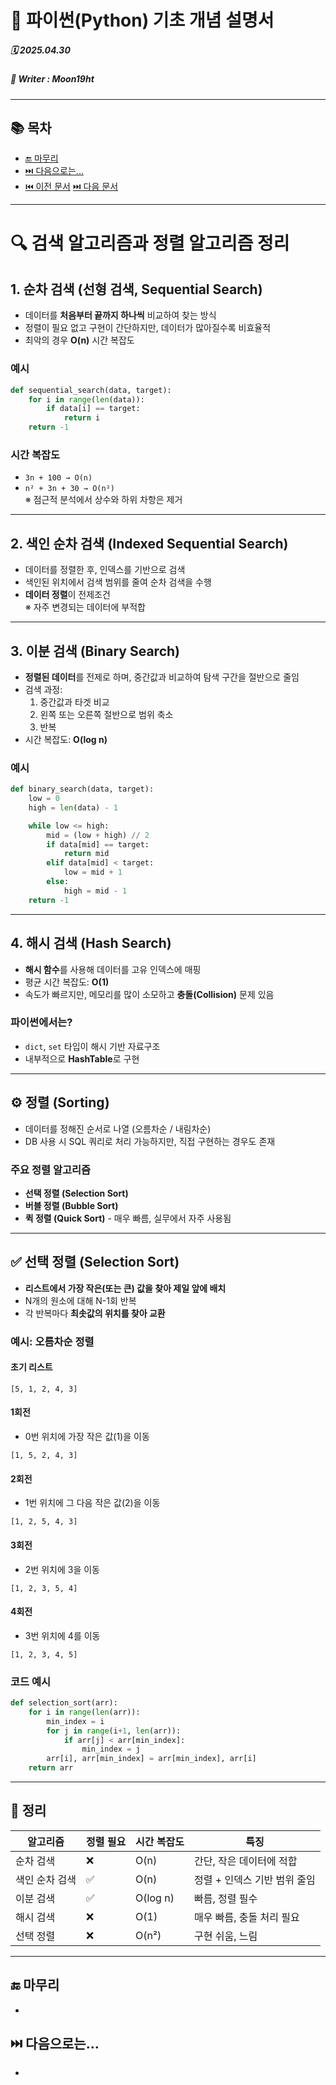 # 🐍 파이썬(Python) 기초 개념 설명서

##### 🗓️ 2025.04.30
##### 📝 Writer : Moon19ht

---

## 📚 목차


- [🔚 마무리](#-마무리)
- [⏭️ 다음으로는...](#️-다음으로는)
- [⏮️ 이전 문서](./0429%20정리.md) [⏭️ 다음 문서](./0502%20정리.md)

---

# 🔍 검색 알고리즘과 정렬 알고리즘 정리

## 1. 순차 검색 (선형 검색, Sequential Search)

- 데이터를 **처음부터 끝까지 하나씩** 비교하여 찾는 방식
- 정렬이 필요 없고 구현이 간단하지만, 데이터가 많아질수록 비효율적
- 최악의 경우 **O(n)** 시간 복잡도

### 예시
```python
def sequential_search(data, target):
    for i in range(len(data)):
        if data[i] == target:
            return i
    return -1
```

### 시간 복잡도
- `3n + 100 → O(n)`
- `n² + 3n + 30 → O(n²)`  
※ 점근적 분석에서 상수와 하위 차항은 제거

---

## 2. 색인 순차 검색 (Indexed Sequential Search)

- 데이터를 정렬한 후, 인덱스를 기반으로 검색
- 색인된 위치에서 검색 범위를 줄여 순차 검색을 수행
- **데이터 정렬**이 전제조건  
※ 자주 변경되는 데이터에 부적합

---

## 3. 이분 검색 (Binary Search)

- **정렬된 데이터**를 전제로 하며, 중간값과 비교하여 탐색 구간을 절반으로 줄임
- 검색 과정:
  1. 중간값과 타겟 비교
  2. 왼쪽 또는 오른쪽 절반으로 범위 축소
  3. 반복
- 시간 복잡도: **O(log n)**

### 예시
```python
def binary_search(data, target):
    low = 0
    high = len(data) - 1

    while low <= high:
        mid = (low + high) // 2
        if data[mid] == target:
            return mid
        elif data[mid] < target:
            low = mid + 1
        else:
            high = mid - 1
    return -1
```

---

## 4. 해시 검색 (Hash Search)

- **해시 함수**를 사용해 데이터를 고유 인덱스에 매핑
- 평균 시간 복잡도: **O(1)**
- 속도가 빠르지만, 메모리를 많이 소모하고 **충돌(Collision)** 문제 있음

### 파이썬에서는?
- `dict`, `set` 타입이 해시 기반 자료구조
- 내부적으로 **HashTable**로 구현

---

## ⚙ 정렬 (Sorting)

- 데이터를 정해진 순서로 나열 (오름차순 / 내림차순)
- DB 사용 시 SQL 쿼리로 처리 가능하지만, 직접 구현하는 경우도 존재

### 주요 정렬 알고리즘
- **선택 정렬 (Selection Sort)**
- **버블 정렬 (Bubble Sort)**
- **퀵 정렬 (Quick Sort)** - 매우 빠름, 실무에서 자주 사용됨

---

## ✅ 선택 정렬 (Selection Sort)

- **리스트에서 가장 작은(또는 큰) 값을 찾아 제일 앞에 배치**
- N개의 원소에 대해 N-1회 반복
- 각 반복마다 **최솟값의 위치를 찾아 교환**

### 예시: 오름차순 정렬
#### 초기 리스트
```
[5, 1, 2, 4, 3]
```

#### 1회전
- 0번 위치에 가장 작은 값(1)을 이동  
```
[1, 5, 2, 4, 3]
```

#### 2회전
- 1번 위치에 그 다음 작은 값(2)을 이동  
```
[1, 2, 5, 4, 3]
```

#### 3회전
- 2번 위치에 3을 이동  
```
[1, 2, 3, 5, 4]
```

#### 4회전
- 3번 위치에 4를 이동  
```
[1, 2, 3, 4, 5]
```

### 코드 예시
```python
def selection_sort(arr):
    for i in range(len(arr)):
        min_index = i
        for j in range(i+1, len(arr)):
            if arr[j] < arr[min_index]:
                min_index = j
        arr[i], arr[min_index] = arr[min_index], arr[i]
    return arr
```

---

## 📝 정리

| 알고리즘      | 정렬 필요 | 시간 복잡도 | 특징                                |
|---------------|------------|--------------|-------------------------------------|
| 순차 검색     | ❌         | O(n)         | 간단, 작은 데이터에 적합             |
| 색인 순차 검색 | ✅         | O(n)         | 정렬 + 인덱스 기반 범위 줄임          |
| 이분 검색     | ✅         | O(log n)     | 빠름, 정렬 필수                        |
| 해시 검색     | ❌         | O(1)         | 매우 빠름, 충돌 처리 필요              |
| 선택 정렬     | ❌         | O(n²)        | 구현 쉬움, 느림                        |


---

## 🔚 마무리
- 

## ⏭️ 다음으로는...
- 
